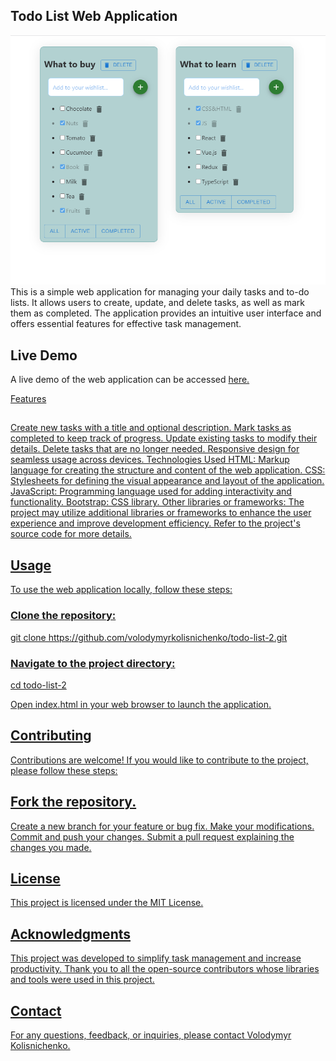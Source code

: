<h2>Todo List Web Application</h2>
<img src="./src/img/todo-list-Big.png" alt="todo-list"/>
This is a simple web application for managing your daily tasks and to-do lists. It allows users to create, update, and delete tasks, as well as mark them as completed. The application provides an intuitive user interface and offers essential features for effective task management.

<h2>Live Demo</h2>
A live demo of the web application can be accessed <span> <a href="https://volodymyrkolisnichenko.github.io/todo-list-2/" target="_blank"> here. </span>

Features<h2></h2>
Create new tasks with a title and optional description.
Mark tasks as completed to keep track of progress.
Update existing tasks to modify their details.
Delete tasks that are no longer needed.
Responsive design for seamless usage across devices.
Technologies Used
HTML: Markup language for creating the structure and content of the web application.
CSS: Stylesheets for defining the visual appearance and layout of the application.
JavaScript: Programming language used for adding interactivity and functionality.
Bootstrap: CSS library.
Other libraries or frameworks: The project may utilize additional libraries or frameworks to enhance the user experience and improve development efficiency. Refer to the project's source code for more details.
<h2>Usage</h2>
To use the web application locally, follow these steps:

<h3>Clone the repository:</h3>
git clone https://github.com/volodymyrkolisnichenko/todo-list-2.git

<h3>Navigate to the project directory:</h3>
cd todo-list-2

Open index.html in your web browser to launch the application.

<h2>Contributing</h2>
Contributions are welcome! If you would like to contribute to the project, please follow these steps:

<h2>Fork the repository.</h2>
Create a new branch for your feature or bug fix.
Make your modifications.
Commit and push your changes.
Submit a pull request explaining the changes you made.

<h2>License</h2>
This project is licensed under the MIT License.

<h2>Acknowledgments</h2>
This project was developed to simplify task management and increase productivity. Thank you to all the open-source contributors whose libraries and tools were used in this project.

<h2>Contact</h2>
For any questions, feedback, or inquiries, please contact <span> <a href="https://github.com/VolodymyrKolisnichenko" target="_blank"> Volodymyr Kolisnichenko.</span> 
